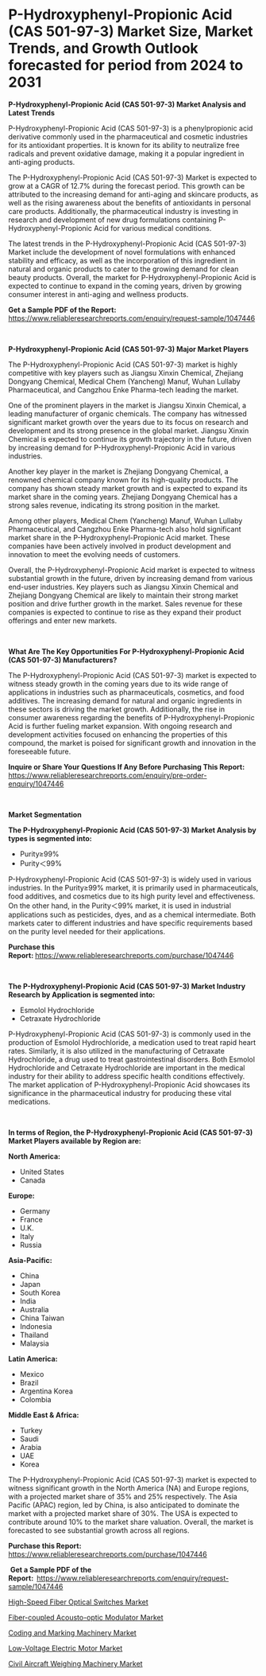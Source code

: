 <p><h1>P-Hydroxyphenyl-Propionic Acid (CAS 501-97-3) Market Size, Market Trends, and Growth Outlook forecasted for period from 2024 to 2031</h1></p><p><strong>P-Hydroxyphenyl-Propionic Acid (CAS 501-97-3) Market Analysis and Latest Trends</strong></p>
<p><p>P-Hydroxyphenyl-Propionic Acid (CAS 501-97-3) is a phenylpropionic acid derivative commonly used in the pharmaceutical and cosmetic industries for its antioxidant properties. It is known for its ability to neutralize free radicals and prevent oxidative damage, making it a popular ingredient in anti-aging products.</p><p>The P-Hydroxyphenyl-Propionic Acid (CAS 501-97-3) Market is expected to grow at a CAGR of 12.7% during the forecast period. This growth can be attributed to the increasing demand for anti-aging and skincare products, as well as the rising awareness about the benefits of antioxidants in personal care products. Additionally, the pharmaceutical industry is investing in research and development of new drug formulations containing P-Hydroxyphenyl-Propionic Acid for various medical conditions.</p><p>The latest trends in the P-Hydroxyphenyl-Propionic Acid (CAS 501-97-3) Market include the development of novel formulations with enhanced stability and efficacy, as well as the incorporation of this ingredient in natural and organic products to cater to the growing demand for clean beauty products. Overall, the market for P-Hydroxyphenyl-Propionic Acid is expected to continue to expand in the coming years, driven by growing consumer interest in anti-aging and wellness products.</p></p>
<p><strong>Get a Sample PDF of the Report:&nbsp;</strong> <a href="https://www.reliableresearchreports.com/enquiry/request-sample/1047446">https://www.reliableresearchreports.com/enquiry/request-sample/1047446</a></p>
<p>&nbsp;</p>
<p><strong>P-Hydroxyphenyl-Propionic Acid (CAS 501-97-3) Major Market Players</strong></p>
<p><p>The P-Hydroxyphenyl-Propionic Acid (CAS 501-97-3) market is highly competitive with key players such as Jiangsu Xinxin Chemical, Zhejiang Dongyang Chemical, Medical Chem (Yancheng) Manuf, Wuhan Lullaby Pharmaceutical, and Cangzhou Enke Pharma-tech leading the market.</p><p>One of the prominent players in the market is Jiangsu Xinxin Chemical, a leading manufacturer of organic chemicals. The company has witnessed significant market growth over the years due to its focus on research and development and its strong presence in the global market. Jiangsu Xinxin Chemical is expected to continue its growth trajectory in the future, driven by increasing demand for P-Hydroxyphenyl-Propionic Acid in various industries.</p><p>Another key player in the market is Zhejiang Dongyang Chemical, a renowned chemical company known for its high-quality products. The company has shown steady market growth and is expected to expand its market share in the coming years. Zhejiang Dongyang Chemical has a strong sales revenue, indicating its strong position in the market.</p><p>Among other players, Medical Chem (Yancheng) Manuf, Wuhan Lullaby Pharmaceutical, and Cangzhou Enke Pharma-tech also hold significant market share in the P-Hydroxyphenyl-Propionic Acid market. These companies have been actively involved in product development and innovation to meet the evolving needs of customers.</p><p>Overall, the P-Hydroxyphenyl-Propionic Acid market is expected to witness substantial growth in the future, driven by increasing demand from various end-user industries. Key players such as Jiangsu Xinxin Chemical and Zhejiang Dongyang Chemical are likely to maintain their strong market position and drive further growth in the market. Sales revenue for these companies is expected to continue to rise as they expand their product offerings and enter new markets.</p></p>
<p>&nbsp;</p>
<p><strong>What Are The Key Opportunities For P-Hydroxyphenyl-Propionic Acid (CAS 501-97-3) Manufacturers?</strong></p>
<p><p>The P-Hydroxyphenyl-Propionic Acid (CAS 501-97-3) market is expected to witness steady growth in the coming years due to its wide range of applications in industries such as pharmaceuticals, cosmetics, and food additives. The increasing demand for natural and organic ingredients in these sectors is driving the market growth. Additionally, the rise in consumer awareness regarding the benefits of P-Hydroxyphenyl-Propionic Acid is further fueling market expansion. With ongoing research and development activities focused on enhancing the properties of this compound, the market is poised for significant growth and innovation in the foreseeable future.</p></p>
<p><strong>Inquire or Share Your Questions If Any Before Purchasing This Report:</strong> <a href="https://www.reliableresearchreports.com/enquiry/pre-order-enquiry/1047446">https://www.reliableresearchreports.com/enquiry/pre-order-enquiry/1047446</a></p>
<p>&nbsp;</p>
<p><strong>Market Segmentation</strong></p>
<p><strong>The P-Hydroxyphenyl-Propionic Acid (CAS 501-97-3) Market Analysis by types is segmented into:</strong></p>
<p><ul><li>Purity≥99%</li><li>Purity＜99%</li></ul></p>
<p><p>P-Hydroxyphenyl-Propionic Acid (CAS 501-97-3) is widely used in various industries. In the Purity≥99% market, it is primarily used in pharmaceuticals, food additives, and cosmetics due to its high purity level and effectiveness. On the other hand, in the Purity＜99% market, it is used in industrial applications such as pesticides, dyes, and as a chemical intermediate. Both markets cater to different industries and have specific requirements based on the purity level needed for their applications.</p></p>
<p><strong>Purchase this Report:&nbsp;</strong><a href="https://www.reliableresearchreports.com/purchase/1047446">https://www.reliableresearchreports.com/purchase/1047446</a></p>
<p>&nbsp;</p>
<p><strong>The P-Hydroxyphenyl-Propionic Acid (CAS 501-97-3) Market Industry Research by Application is segmented into:</strong></p>
<p><ul><li>Esmolol Hydrochloride</li><li>Cetraxate Hydrochloride</li></ul></p>
<p><p>P-Hydroxyphenyl-Propionic Acid (CAS 501-97-3) is commonly used in the production of Esmolol Hydrochloride, a medication used to treat rapid heart rates. Similarly, it is also utilized in the manufacturing of Cetraxate Hydrochloride, a drug used to treat gastrointestinal disorders. Both Esmolol Hydrochloride and Cetraxate Hydrochloride are important in the medical industry for their ability to address specific health conditions effectively. The market application of P-Hydroxyphenyl-Propionic Acid showcases its significance in the pharmaceutical industry for producing these vital medications.</p></p>
<p>&nbsp;</p>
<p><strong>In terms of Region, the P-Hydroxyphenyl-Propionic Acid (CAS 501-97-3) Market Players available by Region are:</strong></p>
<p>
    <p> <strong> North America: </strong>
        <ul>
            <li>United States</li>
            <li>Canada</li>
        </ul>
        </p> 
    <p> <strong> Europe: </strong>
        <ul>
            <li>Germany</li>
            <li>France</li>
            <li>U.K.</li>
            <li>Italy</li>
            <li>Russia</li>
        </ul>
        </p> 
    <p> <strong> Asia-Pacific: </strong>
        <ul>
            <li>China</li>
            <li>Japan</li>
            <li>South Korea</li>
            <li>India</li>
            <li>Australia</li>
            <li>China Taiwan</li>
            <li>Indonesia</li>
            <li>Thailand</li>
            <li>Malaysia</li>
        </ul>
        </p> 
    <p> <strong> Latin America: </strong>
        <ul>
            <li>Mexico</li>
            <li>Brazil</li>
            <li>Argentina Korea</li>
            <li>Colombia</li>
        </ul>
        </p> 
    <p> <strong> Middle East & Africa: </strong>
        <ul>
            <li>Turkey</li>
            <li>Saudi</li>
            <li>Arabia</li>
            <li>UAE</li>
            <li>Korea</li>
        </ul>
    </p>
    </p>
<p><p>The P-Hydroxyphenyl-Propionic Acid (CAS 501-97-3) market is expected to witness significant growth in the North America (NA) and Europe regions, with a projected market share of 35% and 25% respectively. The Asia Pacific (APAC) region, led by China, is also anticipated to dominate the market with a projected market share of 30%. The USA is expected to contribute around 10% to the market share valuation. Overall, the market is forecasted to see substantial growth across all regions.</p></p>
<p><strong>Purchase this Report: </strong><a href="https://www.reliableresearchreports.com/purchase/1047446">https://www.reliableresearchreports.com/purchase/1047446</a></p>
<p>&nbsp;<strong>Get a Sample PDF of the Report:&nbsp;&nbsp;</strong><a href="https://www.reliableresearchreports.com/enquiry/request-sample/1047446">https://www.reliableresearchreports.com/enquiry/request-sample/1047446</a></p>
<p><strong></strong></p>
<p><p><a href="https://medium.com/@queenlittle95/decoding-high-speed-fiber-optical-switches-market-metrics-market-share-trends-and-growth-5330795e15ba">High-Speed Fiber Optical Switches Market</a></p><p><a href="https://medium.com/@nicholasstewart02/fiber-coupled-acousto-optic-modulator-market-trends-forecast-and-competitive-analysis-to-2031-9883c0060a4f">Fiber-coupled Acousto-optic Modulator Market</a></p><p><a href="https://medium.com/@williammann19/coding-and-marking-machinery-market-insight-market-trends-growth-forecasted-from-2024-to-2031-8b5c5301ba68">Coding and Marking Machinery Market</a></p><p><a href="https://medium.com/p/cd41104fe23c/edit">Low-Voltage Electric Motor Market</a></p><p><a href="https://medium.com/@williammann19/civil-aircraft-weighing-machinery-market-outlook-industry-overview-and-forecast-2024-to-2031-12dd11228148">Civil Aircraft Weighing Machinery Market</a></p></p>